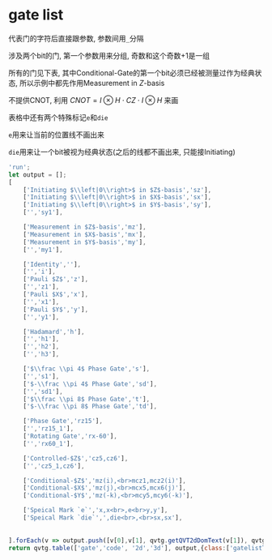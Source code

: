 # gate list

代表门的字符后直接跟参数, 参数间用`_`分隔

涉及两个bit的门, 第一个参数用来分组, 奇数和这个奇数+1是一组



所有的门见下表, 其中Conditional-Gate的第一个bit必须已经被测量过作为经典状态, 所以示例中都先作用Measurement in $Z$-basis

不提供CNOT, 利用 $CNOT = I \otimes H\cdot CZ\cdot I \otimes H$ 来画

表格中还有两个特殊标记`e`和`die`

`e`用来让当前的位置线不画出来

`die`用来让一个bit被视为经典状态(之后的线都不画出来, 只能接Initiating)





```js
'run';
let output = [];
[
    ['Initiating $\\left|0\\right>$ in $Z$-basis','sz'],
    ['Initiating $\\left|0\\right>$ in $X$-basis','sx'],
    ['Initiating $\\left|0\\right>$ in $Y$-basis','sy'],
    ['','sy1'],

    ['Measurement in $Z$-basis','mz'],
    ['Measurement in $X$-basis','mx'],
    ['Measurement in $Y$-basis','my'],
    ['','my1'],

    ['Identity',''],
    ['','i'],
    ['Pauli $Z$','z'],
    ['','z1'],
    ['Pauli $X$','x'],
    ['','x1'],
    ['Pauli $Y$','y'],
    ['','y1'],

    ['Hadamard','h'],
    ['','h1'],
    ['','h2'],
    ['','h3'],

    ['$\\frac \\pi 4$ Phase Gate','s'],
    ['','s1'],
    ['$-\\frac \\pi 4$ Phase Gate','sd'],
    ['','sd1'],
    ['$\\frac \\pi 8$ Phase Gate','t'],
    ['$-\\frac \\pi 8$ Phase Gate','td'],

    ['Phase Gate','rz15'],
    ['','rz15_1'],
    ['Rotating Gate','rx-60'],
    ['','rx60_1'],

    ['Controlled-$Z$','cz5,cz6'],
    ['','cz5_1,cz6'],

    ['Conditional-$Z$','mz(i),<br>mcz1,mcz2(i)'],
    ['Conditional-$X$','mz(j),<br>mcx5,mcx6(j)'],
    ['Conditional-$Y$','mz(-k),<br>mcy5,mcy6(-k)'],

    ['Speical Mark `e`','x,x<br>,e<br>y,y'],
    ['Speical Mark `die`',',die<br>,<br>sx,sx'],
    
    
].forEach(v => output.push([v[0],v[1], qvtg.getQVT2dDomText(v[1]), qvtg.getQVT3dDomText(v[1])]))
return qvtg.table(['gate','code', '2d','3d'], output,{class:['gatelistTable34']});
```




